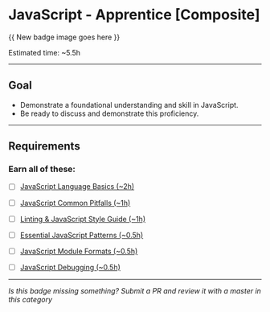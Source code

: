 # JavaScript - Apprentice [Composite]

{{ New badge image goes here }}
<!-- TODO: design new V2 JavaScript badge before this releases -->

Estimated time: ~5.5h

-----


## Goal
- Demonstrate a foundational understanding and skill in JavaScript.
- Be ready to discuss and demonstrate this proficiency.


-----


## Requirements

### Earn all of these:

- [ ] [JavaScript Language Basics (~2h)](_micro_javascript-language-basics.md)
- [ ] [JavaScript Common Pitfalls (~1h)](_micro_javascript-common-pitfalls.md)
- [ ] [Linting & JavaScript Style Guide (~1h)](_micro_linting-and-js-style-guide.md)
- [ ] [Essential JavaScript Patterns (~0.5h)](_micro_essential-javascript-patterns.md)
- [ ] [JavaScript Module Formats (~0.5h)](_micro_javascript-module-formats.md)
- [ ] [JavaScript Debugging (~0.5h)](_micro_javascript-debugging.md)


-----

  *Is this badge missing something? Submit a PR and review it with a master in this category*
